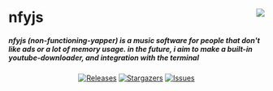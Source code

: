 <h1 align="left">
  nfyjs
  <img src="https://raw.githubusercontent.com/threecerny/nfyjs/master/src/images/icon.ico" align="right">
</h1>

##### nfyjs (non-functioning-yapper) is a music software for people that don't like ads or a lot of memory usage. in the future, i aim to make a built-in youtube-downloader, and integration with the terminal

<p align="center">
  <a href="https://github.com/threecerny/nfyjs/releases/latest">
    		<img alt="Releases" src="https://img.shields.io/github/release/threecerny/nfyjs?style=for-the-badge&logo=github&color=333333&logoColor=fdc939"></a>
  </a>
  <a href="https://github.com/threecerny/nfyjs/stargazers">
    		<img alt="Stargazers" src="https://img.shields.io/github/stars/threecerny/nfyjs?style=for-the-badge&logo=starship&color=333333&logoColor=fdc939"></a>
  </a>
  <a href="https://github.com/threecerny/nfyjs/issues">
    <img alt="Issues" src="https://img.shields.io/github/issues/threecerny/nfyjs?style=for-the-badge&logo=ifixit&color=333333&logoColor=fdc939"></a>
</p>
